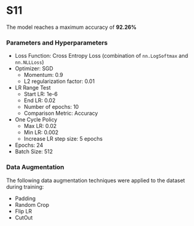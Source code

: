 # S11

The model reaches a maximum accuracy of **92.26%**

### Parameters and Hyperparameters

- Loss Function: Cross Entropy Loss (combination of `nn.LogSoftmax` and `nn.NLLLoss`)
- Optimizer: SGD
  - Momentum: 0.9
  - L2 regularization factor: 0.01
- LR Range Test
  - Start LR: 1e-6
  - End LR: 0.02
  - Number of epochs: 10
  - Comparison Metric: Accuracy
- One Cycle Policy
  - Max LR: 0.02
  - Min LR: 0.002
  - Increase LR step size: 5 epochs
- Epochs: 24
- Batch Size: 512

### Data Augmentation

The following data augmentation techniques were applied to the dataset during training:

- Padding
- Random Crop
- Flip LR
- CutOut


